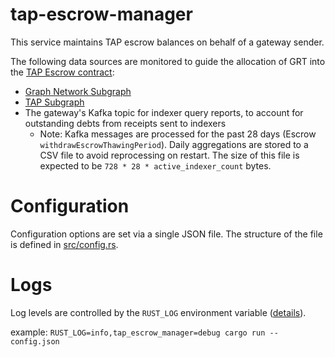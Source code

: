 # tap-escrow-manager

This service maintains TAP escrow balances on behalf of a gateway sender.

The following data sources are monitored to guide the allocation of GRT into the [TAP Escrow contract](https://github.com/semiotic-ai/timeline-aggregation-protocol-contracts):

- [Graph Network Subgraph](https://github.com/graphprotocol/graph-network-subgraph)
- [TAP Subgraph](https://github.com/semiotic-ai/timeline-aggregation-protocol-subgraph)
- The gateway's Kafka topic for indexer query reports, to account for outstanding debts from receipts sent to indexers
  - Note: Kafka messages are processed for the past 28 days (Escrow `withdrawEscrowThawingPeriod`). Daily aggregations are stored to a CSV file to avoid reprocessing on restart. The size of this file is expected to be `728 * 28 * active_indexer_count` bytes.

# Configuration

Configuration options are set via a single JSON file. The structure of the file is defined in [src/config.rs](src/config.rs).

# Logs

Log levels are controlled by the `RUST_LOG` environment variable ([details](https://docs.rs/env_logger/latest/env_logger/#enabling-logging)).

example: `RUST_LOG=info,tap_escrow_manager=debug cargo run -- config.json`
